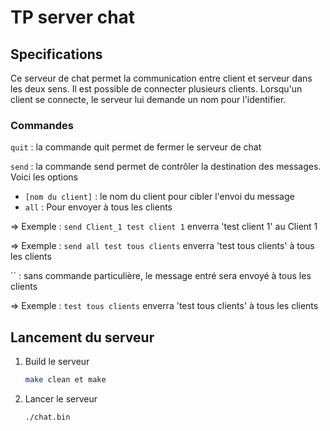 # TP server chat

## Specifications

Ce serveur de chat permet la communication entre client et serveur dans les deux sens.
Il est possible de connecter plusieurs clients.
Lorsqu'un client se connecte, le serveur lui demande un nom pour l'identifier.

### Commandes

`quit` : la commande quit permet de fermer le serveur de chat

`send` : la commande send permet de contrôler la destination des messages. Voici les options
   * `[nom du client]` : le nom du client pour cibler l'envoi du message
   * `all` : Pour envoyer à tous les clients

=> Exemple : `send Client_1 test client 1` enverra 'test client 1' au Client 1

=> Exemple : `send all test tous clients` enverra 'test tous clients' à tous les clients

`` : sans commande particulière, le message entré sera envoyé à tous les clients

=> Exemple : `test tous clients` enverra 'test tous clients' à tous les clients

## Lancement du serveur

1. Build le serveur
    ```bash
    make clean et make
    ```
2. Lancer le serveur
    ```bash
    ./chat.bin
    ```